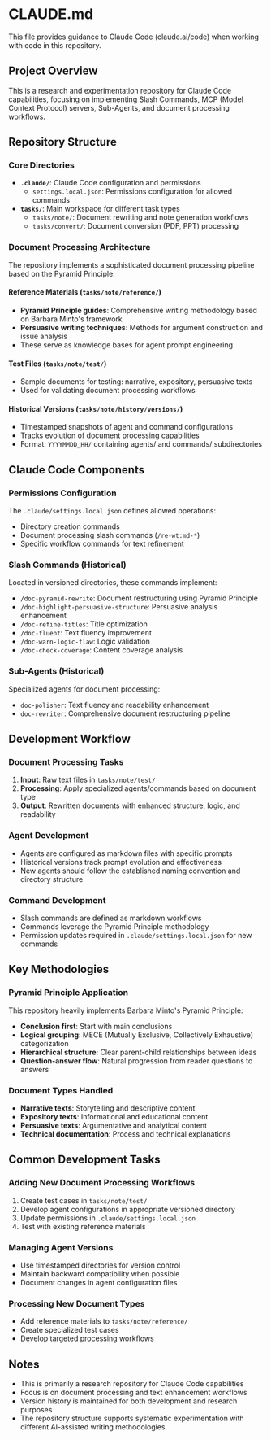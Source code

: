 # CLAUDE.md

This file provides guidance to Claude Code (claude.ai/code) when working with code in this repository.

## Project Overview

This is a research and experimentation repository for Claude Code capabilities, focusing on implementing Slash Commands, MCP (Model Context Protocol) servers, Sub-Agents, and document processing workflows.

## Repository Structure

### Core Directories

- **`.claude/`**: Claude Code configuration and permissions
  - `settings.local.json`: Permissions configuration for allowed commands
- **`tasks/`**: Main workspace for different task types
  - `tasks/note/`: Document rewriting and note generation workflows
  - `tasks/convert/`: Document conversion (PDF, PPT) processing

### Document Processing Architecture

The repository implements a sophisticated document processing pipeline based on the Pyramid Principle:

#### Reference Materials (`tasks/note/reference/`)
- **Pyramid Principle guides**: Comprehensive writing methodology based on Barbara Minto's framework
- **Persuasive writing techniques**: Methods for argument construction and issue analysis
- These serve as knowledge bases for agent prompt engineering

#### Test Files (`tasks/note/test/`)
- Sample documents for testing: narrative, expository, persuasive texts
- Used for validating document processing workflows

#### Historical Versions (`tasks/note/history/versions/`)
- Timestamped snapshots of agent and command configurations
- Tracks evolution of document processing capabilities
- Format: `YYYYMMDD_HH/` containing agents/ and commands/ subdirectories

## Claude Code Components

### Permissions Configuration
The `.claude/settings.local.json` defines allowed operations:
- Directory creation commands
- Document processing slash commands (`/re-wt:md-*`)
- Specific workflow commands for text refinement

### Slash Commands (Historical)
Located in versioned directories, these commands implement:
- `/doc-pyramid-rewrite`: Document restructuring using Pyramid Principle
- `/doc-highlight-persuasive-structure`: Persuasive analysis enhancement
- `/doc-refine-titles`: Title optimization
- `/doc-fluent`: Text fluency improvement
- `/doc-warn-logic-flaw`: Logic validation
- `/doc-check-coverage`: Content coverage analysis

### Sub-Agents (Historical)
Specialized agents for document processing:
- `doc-polisher`: Text fluency and readability enhancement
- `doc-rewriter`: Comprehensive document restructuring pipeline

## Development Workflow

### Document Processing Tasks
1. **Input**: Raw text files in `tasks/note/test/`
2. **Processing**: Apply specialized agents/commands based on document type
3. **Output**: Rewritten documents with enhanced structure, logic, and readability

### Agent Development
- Agents are configured as markdown files with specific prompts
- Historical versions track prompt evolution and effectiveness
- New agents should follow the established naming convention and directory structure

### Command Development
- Slash commands are defined as markdown workflows
- Commands leverage the Pyramid Principle methodology
- Permission updates required in `.claude/settings.local.json` for new commands

## Key Methodologies

### Pyramid Principle Application
This repository heavily implements Barbara Minto's Pyramid Principle:
- **Conclusion first**: Start with main conclusions
- **Logical grouping**: MECE (Mutually Exclusive, Collectively Exhaustive) categorization
- **Hierarchical structure**: Clear parent-child relationships between ideas
- **Question-answer flow**: Natural progression from reader questions to answers

### Document Types Handled
- **Narrative texts**: Storytelling and descriptive content
- **Expository texts**: Informational and educational content
- **Persuasive texts**: Argumentative and analytical content
- **Technical documentation**: Process and technical explanations

## Common Development Tasks

### Adding New Document Processing Workflows
1. Create test cases in `tasks/note/test/`
2. Develop agent configurations in appropriate versioned directory
3. Update permissions in `.claude/settings.local.json`
4. Test with existing reference materials

### Managing Agent Versions
- Use timestamped directories for version control
- Maintain backward compatibility when possible
- Document changes in agent configuration files

### Processing New Document Types
- Add reference materials to `tasks/note/reference/`
- Create specialized test cases
- Develop targeted processing workflows

## Notes

- This is primarily a research repository for Claude Code capabilities
- Focus is on document processing and text enhancement workflows
- Version history is maintained for both development and research purposes
- The repository structure supports systematic experimentation with different AI-assisted writing methodologies.